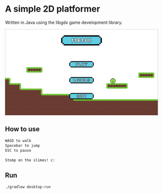 # A simple 2D platformer
Written in Java using the libgdx game development library.

![start menu](platformer.png)

## How to use
```
WASD to walk  
Spacebar to jump  
ESC to pause

Stomp on the slimes! c:
```
## Run
```
./gradlew desktop:run
```